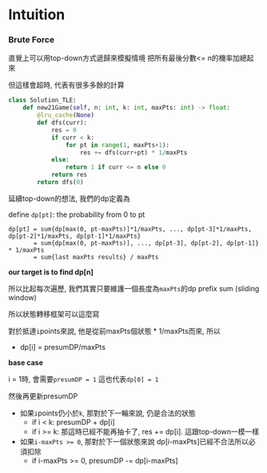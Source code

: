 # Intuition

### Brute Force

直覺上可以用top-down方式遞歸來模擬情境
把所有最後分數<= n的機率加總起來

但這樣會超時, 代表有很多多餘的計算

```py
class Solution_TLE:
    def new21Game(self, n: int, k: int, maxPts: int) -> float:
        @lru_cache(None)
        def dfs(curr):
            res = 0
            if curr < k:
                for pt in range(1, maxPts+1):
                    res += dfs(curr+pt) * 1/maxPts
            else:
                return 1 if curr <= n else 0
            return res
        return dfs(0)
```

延續top-down的想法, 我們的dp定義為

define `dp[pt]`: the probability from 0 to pt

```
dp[pt] = sum{dp[max(0, pt-maxPts)]*1/maxPts, ..., dp[pt-3]*1/maxPts, dp[pt-2]*1/maxPts, dp[pt-1]*1/maxPts}
       = sum{dp[max(0, pt-maxPts)], ..., dp[pt-3], dp[pt-2], dp[pt-1]} * 1/maxPts
       = sum{last maxPts results} / maxPts
```

**our target is to find dp[n]**

所以比起每次遍歷, 我們其實只要維護一個長度為`maxPts`的dp prefix sum (sliding window)

所以狀態轉移框架可以這麼寫

對於抵達`i`points來說, 他是從前maxPts個狀態 * 1/maxPts而來, 所以

- dp[i] = presumDP/maxPts

**base case**

i = 1時, 會需要`presumDP = 1`
這也代表`dp[0] = 1`

然後再更新presumDP
- 如果`i`points仍小於`k`, 那對於下一輪來說, 仍是合法的狀態
  - if i < k: presumDP + dp[i]
  - if i >= k: 那這時已經不能再抽卡了, res += dp[i]. 這跟top-down一模一樣
- 如果`i-maxPts >= 0`, 那對於下一個狀態來說 dp[i-maxPts]已經不合法所以必須扣除
  - if i-maxPts >= 0, presumDP -= dp[i-maxPts]